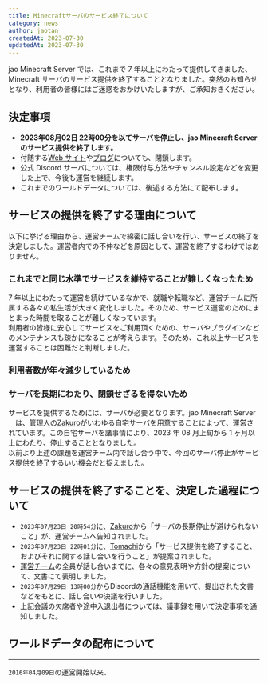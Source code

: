 ```yaml
---
title: Minecraftサーバのサービス終了について
category: news
author: jaotan
createdAt: 2023-07-30
updatedAt: 2023-07-30
---
```


jao Minecraft Server では、これまで 7 年以上にわたって提供してきました、Minecraft サーバのサービス提供を終了することとなりました。突然のお知らせとなり、利用者の皆様にはご迷惑をおかけいたしますが、ご承知おきください。

## 決定事項

- **2023年08月02日 22時00分を以てサーバを停止し、jao Minecraft Server のサービス提供を終了します。**
- 付随する[Web サイト](/)や[ブログ](/blog)についても、閉鎖します。
- 公式 Discord サーバについては、権限付与方法やチャンネル設定などを変更した上で、今後も運営を継続します。
- これまでのワールドデータについては、後述する方法にて配布します。

## サービスの提供を終了する理由について

以下に挙げる理由から、運営チームで綿密に話し合いを行い、サービスの終了を決定しました。運営者内での不仲などを原因として、運営を終了するわけではありません。

### これまでと同じ水準でサービスを維持することが難しくなったため

7 年以上にわたって運営を続けているなかで、就職や転職など、運営チームに所属する各々の私生活が大きく変化しました。そのため、サービス運営のためにまとまった時間を取ることが難しくなっています。  
利用者の皆様に安心してサービスをご利用頂くための、サーバやプラグインなどのメンテナンスも疎かになることが考えらます。そのため、これ以上サービスを運営することは困難だと判断しました。

### 利用者数が年々減少しているため

### サーバを長期にわたり、閉鎖せざるを得ないため

サービスを提供するためには、サーバが必要となります。jao Minecraft Server 　は、管理人の[Zakuro]()がいわゆる自宅サーバを用意することによって、運営されています。この自宅サーバを諸事情により、2023 年 08 月上旬から 1 ヶ月以上にわたり、停止することとなりました。  
以前より上述の課題を運営チーム内で話し合う中で、今回のサーバ停止がサービス提供を終了するいい機会だと捉えました。

## サービスの提供を終了することを、決定した過程について

- `2023年07月23日 20時54分`に、[Zakuro]()から「サーバの長期停止が避けられないこと」が、運営チームへ告知されました。
- `2023年07月23日 22時01分`に、[Tomachi]()から「サービス提供を終了すること、およびそれに関する話し合いを行うこと」が提案されました。
- [運営チーム]()の全員が話し合いまでに、各々の意見表明や方針の提案について、文書にて表明しました。
- `2023年07月29日 13時00分`からDiscordの通話機能を用いて、提出された文書などをもとに、話し合いや決議を行いました。
- 上記会議の欠席者や途中入退出者については、議事録を用いて決定事項を通知しました。

## ワールドデータの配布について

---

`2016年04月09日`の運営開始以来、
